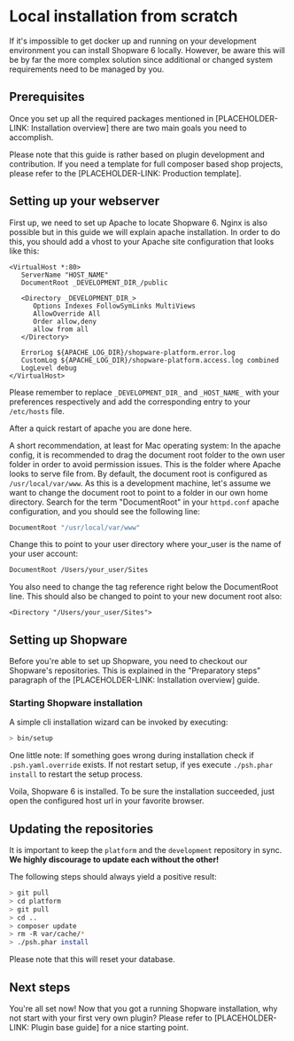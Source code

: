 # Local installation from scratch

If it's impossible to get docker up and running on your development environment you can install Shopware 6 locally.
However, be aware this will be by far the more complex solution since additional or changed system requirements need 
to be managed by you.

## Prerequisites

Once you set up all the required packages mentioned in [PLACEHOLDER-LINK: Installation overview] there are two main 
goals you need to accomplish.

Please note that this guide is rather based on plugin development and contribution. If you need a template for full
composer based shop projects, please refer to the [PLACEHOLDER-LINK: Production template].

## Setting up your webserver

First up, we need to set up Apache to locate Shopware 6. Nginx is also possible but in this guide we will explain 
apache installation. In order to do this, you should add a vhost to your Apache site configuration that looks like this:

```apacheconfig
<VirtualHost *:80>
   ServerName "HOST_NAME"
   DocumentRoot _DEVELOPMENT_DIR_/public

   <Directory _DEVELOPMENT_DIR_>
      Options Indexes FollowSymLinks MultiViews
      AllowOverride All
      Order allow,deny
      allow from all
   </Directory>

   ErrorLog ${APACHE_LOG_DIR}/shopware-platform.error.log
   CustomLog ${APACHE_LOG_DIR}/shopware-platform.access.log combined
   LogLevel debug
</VirtualHost>
```

Please remember to replace `_DEVELOPMENT_DIR_` and `_HOST_NAME_` with your preferences respectively and add the 
corresponding entry to your `/etc/hosts` file.

After a quick restart of apache you are done here.

A short recommendation, at least for Mac operating system: In the apache config, it is recommended to drag the 
document root folder to the own user folder in order to avoid permission issues. This is the folder where Apache 
looks to serve file from. By default, the document root is configured as `/usr/local/var/www`. 
As this is a development machine, let's assume we want to change the document root to point to 
a folder in our own home directory. Search for the term "DocumentRoot" in your `httpd.conf` apache configuration, and 
you should see the following line:
    
```bash                    
DocumentRoot "/usr/local/var/www"
```                                    
                                                            
Change this to point to your user directory where your_user is the name of your user account:
```bash             
DocumentRoot /Users/your_user/Sites
```                                   
                                                            
You also need to change the <Directory> tag reference right below the DocumentRoot line. 
This should also be changed to point to your new document root also:
```apacheconfig
<Directory "/Users/your_user/Sites">
```

## Setting up Shopware

Before you're able to set up Shopware, you need to checkout our Shopware's repositories. This is explained
in the "Preparatory steps" paragraph of the [PLACEHOLDER-LINK: Installation overview] guide.

### Starting Shopware installation

A simple cli installation wizard can be invoked by executing:

```bash
> bin/setup
```

One little note: If something goes wrong during installation check if `.psh.yaml.override` exists.
If not restart setup, if yes execute `./psh.phar install` to restart the setup process.

Voila, Shopware 6 is installed.
To be sure the installation succeeded, just open the configured host url in your favorite browser.

## Updating the repositories

It is important to keep the `platform` and the `development` repository in sync.
**We highly discourage to update each without the other!**

The following steps should always yield a positive result:

```bash
> git pull
> cd platform
> git pull
> cd ..
> composer update
> rm -R var/cache/*
> ./psh.phar install
```

Please note that this will reset your database.

## Next steps

You're all set now! Now that you got a running Shopware installation, why not start with your first very own plugin?
Please refer to [PLACEHOLDER-LINK: Plugin base guide] for a nice starting point.
